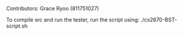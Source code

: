 Contributors: Grace Ryoo (811751027)

To compile src and run the tester, run the script using: ./cs2670-BST-script.sh
